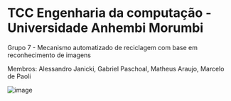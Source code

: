# TCC Engenharia da computação - Universidade Anhembi Morumbi

Grupo 7 - Mecanismo automatizado de reciclagem com base em reconhecimento de imagens

Membros: Alessandro Janicki, Gabriel Paschoal, Matheus Araujo, Marcelo de Paoli

![image](https://user-images.githubusercontent.com/72988448/206014143-628e78b1-81d8-4c27-974f-f95c60d0980f.png)

